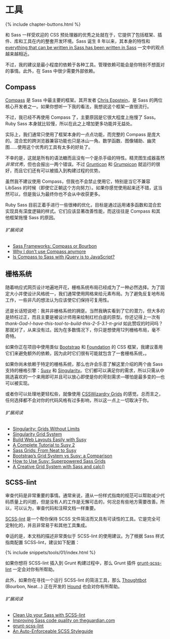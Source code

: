 
# 工具

{% include chapter-buttons.html %}

和 Sass 一样受欢迎的 CSS 预处理器的优秀之处就在于，它提供了包括框架、插件、库和工具在内的整套开发环境。Sass 诞生 8 年以来，其本身的特性和 [everything that can be written in Sass has been written in Sass](http://hugogiraudel.com/2014/10/27/rethinking-atwoods-law/) 一文中的观点越来越相近。

不过，我的建议是最小程度的依赖于各种工具。管理依赖可能会是你特别不想面对的事情。此外，在 Sass 中很少需要外部依赖。

## Compass

[Compass](http://compass-style.org/) 是 Sass 中最主要的框架。其开发者 [Chris Eppstein](https://twitter.com/chriseppstein)，是 Sass 的两位核心开发者之一。如果你想听一下我的看法，我想说这个框架一直很流行。

不过，我已经不再使用 Compass 了，主要原因是它很大程度上拖慢了 Sass。Ruby Sass 本身就比较慢，所以在此之上增加更多功能并无益处。

实际上，我们通常只使用了框架本身的一点点功能，而完整的 Compass 是庞大的。混合宏的跨浏览器兼容功能也只是冰山一角。数学函数、图像辅助、幽灵图……使用这个优秀的工具有太多的好处了。

不幸的是，这就是所有的语法糖而且没有一个是杀手级的特性。精灵图生成器虽然*非常优秀*，但也会报出一两个错误。不过 [Grunticon](https://github.com/filamentgroup/grunticon) 和 [Grumpicon](http://grumpicon.com/) 就运行的很好，而且它们还有可以被插入到构建过程的优势。

虽然我不建议使用 Compass，但我也不会禁止使用它，特别是当它不兼容 LibSass 的时候（即使它正朝这个方向努力）。如果你感觉使用起来还不错，这当然可以，但是我认为最终你也不会从中收获更多。

<div class="note">
  <p>Ruby Sass 目前正着手进行一些很棒的优化，目标是通过运用诸多函数和混合宏实现具有深度逻辑的样式。它们应该显著改善性能，而这往往是 Compass 和其他框架拖慢 Sass 的原因。</p>
</div>

###### 扩展阅读

* [Sass Frameworks: Compass or Bourbon](http://www.sitepoint.com/compass-or-bourbon-sass-frameworks/)
* [Why I don't use Compass anymore](http://www.sitepoint.com/dont-use-compass-anymore/)
* [Is Compass to Sass with jQuery is to JavaScript?](http://www.sitepoint.com/compass-sass-jquery-javascript/)

## 栅格系统

随着响应式网页设计地遍地开花，栅格系统布局已经成为了一种必然选择。为了固定大小并使设计风格统一，我们通常使用网格来给元素布局。为了避免反复地布局工作，一些非凡的想法认为应该使它们保持可复用性。

还是长话短说吧：我并非栅格系统的拥趸。当然我确实看到了它的潜力，但大多的是矫枉过正，而且主要是被设计师用来绘制红栏白底的原型。你还记得上一次有 *thank-God-I-have-this-tool-to-build-this-2-5-3.1-π-grid* 如此赞叹的时间吗？那就对了，从来没有过。因为在多数情况下，你只是想使用12列栅格布局，毫不奇特。

如果你正在项目中使用类似 [Bootstrap](http://getbootstrap.com/) 和 [Foundation](http://foundation.zurb.com/) 的 CSS 框架，我建议善用它们来避免额外的依赖，因为此时它们很有可能就包含了一套栅格系统，。

如果你尚未依赖于特定的栅格系统，那么也许会乐意了解这里介绍的两个由 Sass 支持的栅格引擎：[Susy](http://susy.oddbird.net/) 和 [Singularity](http://singularity.gs/)。它们都可以满足你的需求，所以只需从中挑选喜欢的一个来用即可并且可以放心即使是你的苛刻需求&mdash;哪怕是最多变的&mdash;也可以被实现。

或者你可以处理地更轻松些，就像使用 [CSSWizardry Grids](https://github.com/csswizardry/csswizardry-grids) 的感觉。总而言之，任何选择都不会对你的代码风格有过多影响，所以这一点上一切取决于你。

###### 扩展阅读

* [Singularity: Grids Without Limits](http://fourword.fourkitchens.com/article/singularity-grids-without-limits)
* [Singularity Grid System](http://www.mediacurrent.com/blog/singularity-grid-system)
* [Build Web Layouts Easily with Susy](http://css-tricks.com/build-web-layouts-easily-susy/)
* [A Complete Tutorial to Susy 2](http://www.zell-weekeat.com/susy2-tutorial/)
* [Sass Grids: From Neat to Susy](http://www.sitepoint.com/sass-grids-neat-susy/)
* [Bootstrap’s Grid System vs Susy: a Comparison](http://www.sitepoint.com/bootstraps-grid-system-vs-susy-comparison/)
* [How to Use Susy: Superpowered Sass Grids](http://webdesign.tutsplus.com/tutorials/how-to-use-susy-superpowered-sass-grids--cms-22744)
* [A Creative Grid System with Sass and calc()](http://www.sitepoint.com/creative-grid-system-sass-calc/)

## SCSS-lint

审查代码是非常重要的事情。通常来说，遵从一份样式指南的规范可以帮助减少代码质量上的问题，但是没有人的工作是无懈可击的，何况总有些地方需要改善。所以，可以认为，审查代码和注释文档一样重要。

[SCSS-lint](https://github.com/causes/scss-lint) 是一个帮你保持 SCSS 文件简洁而又具有可读性的工具。它是完全可定制化的，并且非常易于和其他工具集成。

幸运的是，本文档的描述非常类似于 SCSS-lint 的使用建议。为了根据 Sass 样式指南配置 SCSS-lint，建议如下配置：

{% include snippets/tools/01/index.html %}

<div class="note">
  <p>如果你想将 SCSS-lint 插入到 Grunt 构建过程中，那么 Grunt 插件 <a href="https://github.com/ahmednuaman/grunt-scss-lint">grunt-scss-lint</a> 一定会对你有所帮助。</p>
  <p>此外，如果你在寻找一个运行 SCSS-lint 的简洁工具，那么 <a href="http://thoughtbot.com/">Thoughtbot</a> (Bourbon, Neat…) 正在开发的 <a href="https://houndci.com/">Hound</a> 也会对你有所帮助。</p>
</div>

###### 扩展阅读

* [Clean Up your Sass with SCSS-lint](http://blog.martinhujer.cz/clean-up-your-sass-with-scss-lint/)
* [Improving Sass code quality on theguardian.com](http://www.theguardian.com/info/developer-blog/2014/may/13/improving-sass-code-quality-on-theguardiancom)
* [grunt-scss-lint](https://github.com/ahmednuaman/grunt-scss-lint)
* [An Auto-Enforceable SCSS Styleguide](http://davidtheclark.com/scss-lint-styleguide/)
